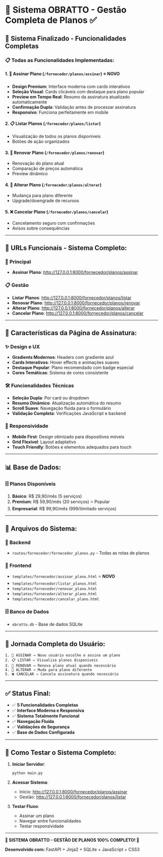 # 🎯 Sistema OBRATTO - Gestão Completa de Planos ✅

## 🚀 **Sistema Finalizado - Funcionalidades Completas**

### 📋 **Todas as Funcionalidades Implementadas:**

#### 1. **🎯 Assinar Plano** (`/fornecedor/planos/assinar`) ⭐ **NOVO**
- **Design Premium**: Interface moderna com cards interativos
- **Seleção Visual**: Cards clicáveis com destaque para plano popular
- **Preview em Tempo Real**: Resumo da assinatura atualizado automaticamente
- **Confirmação Dupla**: Validação antes de processar assinatura
- **Responsivo**: Funciona perfeitamente em mobile

#### 2. **📋 Listar Planos** (`/fornecedor/planos/listar`)
- Visualização de todos os planos disponíveis
- Botões de ação organizados

#### 3. **🔄 Renovar Plano** (`/fornecedor/planos/renovar`)
- Renovação do plano atual
- Comparação de preços automática
- Preview dinâmico

#### 4. **🔧 Alterar Plano** (`/fornecedor/planos/alterar`)
- Mudança para plano diferente
- Upgrade/downgrade de recursos

#### 5. **❌ Cancelar Plano** (`/fornecedor/planos/cancelar`)
- Cancelamento seguro com confirmações
- Avisos sobre consequências

---

## 🔗 **URLs Funcionais - Sistema Completo:**

### 🎯 **Principal**
- **Assinar Plano**: http://127.0.0.1:8000/fornecedor/planos/assinar

### 📋 **Gestão**
- **Listar Planos**: http://127.0.0.1:8000/fornecedor/planos/listar
- **Renovar Plano**: http://127.0.0.1:8000/fornecedor/planos/renovar
- **Alterar Plano**: http://127.0.0.1:8000/fornecedor/planos/alterar
- **Cancelar Plano**: http://127.0.0.1:8000/fornecedor/planos/cancelar

---

## 🎨 **Características da Página de Assinatura:**

### ✨ **Design e UX**
- **Gradients Modernos**: Headers com gradiente azul
- **Cards Interativos**: Hover effects e animações suaves
- **Destaque Popular**: Plano recomendado com badge especial
- **Cores Temáticas**: Sistema de cores consistente

### 🛠️ **Funcionalidades Técnicas**
- **Seleção Dupla**: Por card ou dropdown
- **Resumo Dinâmico**: Atualização automática do resumo
- **Scroll Suave**: Navegação fluida para o formulário
- **Validação Completa**: Verificações JavaScript e backend

### 📱 **Responsividade**
- **Mobile First**: Design otimizado para dispositivos móveis
- **Grid Flexível**: Layout adaptativo
- **Touch Friendly**: Botões e elementos adequados para touch

---

## 📊 **Base de Dados:**

### 🗄️ **Planos Disponíveis**
1. **Básico**: R$ 29,90/mês (5 serviços)
2. **Premium**: R$ 59,90/mês (20 serviços) ⭐ Popular
3. **Empresarial**: R$ 99,90/mês (999/ilimitado serviços)

---

## 📁 **Arquivos do Sistema:**

### 🔧 **Backend**
- `routes/fornecedor/fornecedor_planos.py` - Todas as rotas de planos

### 🎨 **Frontend**
- `templates/fornecedor/assinar_plano.html` ⭐ **NOVO**
- `templates/fornecedor/listar_planos.html`
- `templates/fornecedor/renovar_plano.html`
- `templates/fornecedor/alterar_plano.html`
- `templates/fornecedor/cancelar_plano.html`

### 🗄️ **Banco de Dados**
- `obratto.db` - Base de dados SQLite

---

## 🎯 **Jornada Completa do Usuário:**

```
1. 🎯 ASSINAR → Novo usuário escolhe e assina um plano
2. 📋 LISTAR → Visualiza planos disponíveis
3. 🔄 RENOVAR → Renova plano atual quando necessário
4. 🔧 ALTERAR → Muda para plano diferente
5. ❌ CANCELAR → Cancela assinatura quando necessário
```

---

## ✅ **Status Final:**

- ✅ **5 Funcionalidades Completas**
- ✅ **Interface Moderna e Responsiva**
- ✅ **Sistema Totalmente Funcional**
- ✅ **Navegação Fluida**
- ✅ **Validações de Segurança**
- ✅ **Base de Dados Configurada**

---

## 🚀 **Como Testar o Sistema Completo:**

1. **Iniciar Servidor**:
   ```bash
   python main.py
   ```

2. **Acessar Sistema**:
   - Início: http://127.0.0.1:8000/fornecedor/planos/assinar
   - Gestão: http://127.0.0.1:8000/fornecedor/planos/listar

3. **Testar Fluxo**:
   - Assinar um plano
   - Navegar entre funcionalidades
   - Testar responsividade

---

**🎉 SISTEMA OBRATTO - GESTÃO DE PLANOS 100% COMPLETO! 🎉**

**Desenvolvido com:** FastAPI + Jinja2 + SQLite + JavaScript + CSS3
